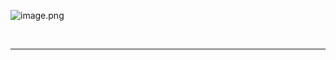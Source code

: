 ![image.png](https://cdn.jsdelivr.net/gh/zzkdm888/note-gen-image-sync@main/2025-08/99be6c49-39ed-4e04-bc6d-1fc1dc532140.png)

<br>

---

<br>
